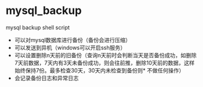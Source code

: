 # mysql_backup
mysql backup shell script

* 可以对mysql数据库进行备份（备份会进行压缩）
* 可以发送到异机（windows可以开启ssh服务）
* 可以设置删除n天前的旧备份（查询n天前时会判断当天是否备份成功，如删除7天前数据，7天内有3天未备份成功，则会往前推，删除10天前的数据，这样始终保持7份。最多检查30天，30天内未检查到备份则* 不做任何操作）
* 会记录备份日志和异常日志
